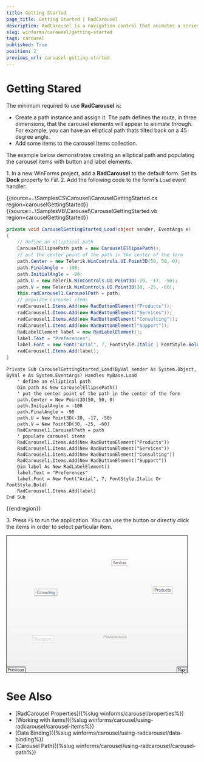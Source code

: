 ```yaml
---
title: Getting Started
page_title: Getting Started | RadCarousel
description: RadCarousel is a navigation control that animates a series of elements either by the user clicking a particular element or by clicking the forward and back arrows.
slug: winforms/carousel/getting-started
tags: carousel
published: True
position: 2
previous_url: carousel-getting-started
---
```


# Getting Stared

The minimum required to use __RadCarousel__ is:

* Create a path instance and assign it. The path defines the route, in three dimensions, that the carousel elements will appear to animate through. For example, you can have an elliptical path thats tilted back on a 45 degree angle. 
* Add some items to the carousel Items collection.


The example below demonstrates creating an elliptical path and populating the carousel items with button and label elements.

1\. In a new WinForms project, add a __RadCarousel__ to the default form. Set its __Dock__ property to *Fill*.
2\. Add the following code to the form's `Load` event handler:

{{source=..\SamplesCS\Carousel\CarouselGettingStarted.cs region=carouselGettingStarted}}
{{source=..\SamplesVB\Carousel\CarouselGettingStarted.vb region=carouselGettingStarted}}
````C#
private void CarouselGettingStarted_Load(object sender, EventArgs e)
{
    // define an elliptical path
    CarouselEllipsePath path = new CarouselEllipsePath();
    // put the center point of the path in the center of the form
    path.Center = new Telerik.WinControls.UI.Point3D(50, 50, 0);
    path.FinalAngle = -100;
    path.InitialAngle = -90;
    path.U = new Telerik.WinControls.UI.Point3D(-20, -17, -50);
    path.V = new Telerik.WinControls.UI.Point3D(30, -25, -60);
    this.radCarousel1.CarouselPath = path;
    // populate carousel items
    radCarousel1.Items.Add(new RadButtonElement("Products"));
    radCarousel1.Items.Add(new RadButtonElement("Services"));
    radCarousel1.Items.Add(new RadButtonElement("Consulting"));
    radCarousel1.Items.Add(new RadButtonElement("Support"));
    RadLabelElement label = new RadLabelElement();
    label.Text = "Preferences";
    label.Font = new Font("Arial", 7, FontStyle.Italic | FontStyle.Bold);
    radCarousel1.Items.Add(label);
}

````
````VB.NET
Private Sub CarouselGettingStarted_Load(ByVal sender As System.Object, ByVal e As System.EventArgs) Handles MyBase.Load
    ' define an elliptical path
    Dim path As New CarouselEllipsePath()
    ' put the center point of the path in the center of the form
    path.Center = New Point3D(50, 50, 0)
    path.InitialAngle = -100
    path.FinalAngle = -90
    path.U = New Point3D(-20, -17, -50)
    path.V = New Point3D(30, -25, -60)
    RadCarousel1.CarouselPath = path
    ' populate carousel items
    RadCarousel1.Items.Add(New RadButtonElement("Products"))
    RadCarousel1.Items.Add(New RadButtonElement("Services"))
    RadCarousel1.Items.Add(New RadButtonElement("Consulting"))
    RadCarousel1.Items.Add(New RadButtonElement("Support"))
    Dim label As New RadLabelElement()
    label.Text = "Preferences"
    label.Font = New Font("Arial", 7, FontStyle.Italic Or FontStyle.Bold)
    RadCarousel1.Items.Add(label)
End Sub

````

{{endregion}}

3\. Press `F5` to run the application. You can use the button or directly click the items in order to select particular item.

![carousel-getting-started 001](images/carousel-getting-started001.gif)

# See Also

 * [RadCarousel Properties]({%slug winforms/carousel/properties%})
 * [Working with items]({%slug  winforms/carousel/using-radcarousel/carousel-items%})
 * [Data Binding]({%slug winforms/carousel/using-radcarousel/data-binding%})
 * [Carousel Path]({%slug winforms/carousel/using-radcarousel/carousel-path%})


